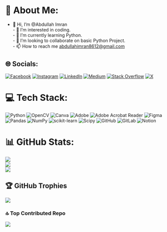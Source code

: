 # 💫 About Me:
- 👋 Hi, I’m @Abdullah Imran<br>- 👀 I’m interested in coding.<br>- 🌱 I’m currently learning Python.<br>- 💞️ I’m looking to collaborate on basic Python Project.<br>- 📫 How to reach me abdullahimran8612@gmail.com


## 🌐 Socials:
[![Facebook](https://img.shields.io/badge/Facebook-%231877F2.svg?logo=Facebook&logoColor=white)](https://facebook.com/profile.php?id=100093001964793) [![Instagram](https://img.shields.io/badge/Instagram-%23E4405F.svg?logo=Instagram&logoColor=white)](https://instagram.com/abdullahimranr2/) [![LinkedIn](https://img.shields.io/badge/LinkedIn-%230077B5.svg?logo=linkedin&logoColor=white)](https://linkedin.com/in/abdullah-imran-3a641a229/) [![Medium](https://img.shields.io/badge/Medium-12100E?logo=medium&logoColor=white)](https://medium.com/@abdullahimran8612) [![Stack Overflow](https://img.shields.io/badge/-Stackoverflow-FE7A16?logo=stack-overflow&logoColor=white)](https://stackoverflow.com/users/25494364) [![X](https://img.shields.io/badge/X-black.svg?logo=X&logoColor=white)](https://x.com/@AbdullahImranR2) 

# 💻 Tech Stack:
![Python](https://img.shields.io/badge/python-3670A0?style=for-the-badge&logo=python&logoColor=ffdd54) ![OpenCV](https://img.shields.io/badge/opencv-%23white.svg?style=for-the-badge&logo=opencv&logoColor=white) ![Canva](https://img.shields.io/badge/Canva-%2300C4CC.svg?style=for-the-badge&logo=Canva&logoColor=white) ![Adobe](https://img.shields.io/badge/adobe-%23FF0000.svg?style=for-the-badge&logo=adobe&logoColor=white) ![Adobe Acrobat Reader](https://img.shields.io/badge/Adobe%20Acrobat%20Reader-EC1C24.svg?style=for-the-badge&logo=Adobe%20Acrobat%20Reader&logoColor=white) ![Figma](https://img.shields.io/badge/figma-%23F24E1E.svg?style=for-the-badge&logo=figma&logoColor=white) ![Pandas](https://img.shields.io/badge/pandas-%23150458.svg?style=for-the-badge&logo=pandas&logoColor=white) ![NumPy](https://img.shields.io/badge/numpy-%23013243.svg?style=for-the-badge&logo=numpy&logoColor=white) ![scikit-learn](https://img.shields.io/badge/scikit--learn-%23F7931E.svg?style=for-the-badge&logo=scikit-learn&logoColor=white) ![Scipy](https://img.shields.io/badge/SciPy-%230C55A5.svg?style=for-the-badge&logo=scipy&logoColor=%white) ![GitHub](https://img.shields.io/badge/github-%23121011.svg?style=for-the-badge&logo=github&logoColor=white) ![GitLab](https://img.shields.io/badge/gitlab-%23181717.svg?style=for-the-badge&logo=gitlab&logoColor=white) ![Notion](https://img.shields.io/badge/Notion-%23000000.svg?style=for-the-badge&logo=notion&logoColor=white)
# 📊 GitHub Stats:
![](https://github-readme-stats.vercel.app/api?username=AbdullahImranRafiq&theme=dark&hide_border=false&include_all_commits=true&count_private=true)<br/>
![](https://github-readme-streak-stats.herokuapp.com/?user=AbdullahImranRafiq&theme=dark&hide_border=false)<br/>
![](https://github-readme-stats.vercel.app/api/top-langs/?username=AbdullahImranRafiq&theme=dark&hide_border=false&include_all_commits=true&count_private=true&layout=compact)

## 🏆 GitHub Trophies
![](https://github-profile-trophy.vercel.app/?username=AbdullahImranRafiq&theme=radical&no-frame=true&no-bg=false&margin-w=4)

### 🔝 Top Contributed Repo
![](https://github-contributor-stats.vercel.app/api?username=AbdullahImranRafiq&limit=5&theme=dark&combine_all_yearly_contributions=true)

<!-- Proudly created with GPRM ( https://gprm.itsvg.in ) -->
